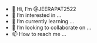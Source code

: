 - 👋 Hi, I’m @JEERAPAT2522
- 👀 I’m interested in ...
- 🌱 I’m currently learning ...
- 💞️ I’m looking to collaborate on ...
- 📫 How to reach me ...

<!---
JEERAPAT2522/JEERAPAT2522 is a ✨ special ✨ repository because its `README.md` (this file) appears on your GitHub profile.
You can click the Preview link to take a look at your changes
